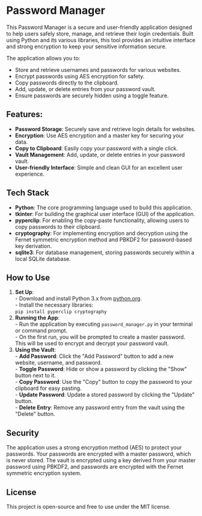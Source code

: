<h1>Password Manager</h1>

<p>This Password Manager is a secure and user-friendly application designed to help users safely store, manage, and retrieve their login credentials. Built using Python and its various libraries, this tool provides an intuitive interface and strong encryption to keep your sensitive information secure.</p>

<p>The application allows you to:</p>
<ul>
    <li>Store and retrieve usernames and passwords for various websites.</li>
    <li>Encrypt passwords using AES encryption for safety.</li>
    <li>Copy passwords directly to the clipboard.</li>
    <li>Add, update, or delete entries from your password vault.</li>
    <li>Ensure passwords are securely hidden using a toggle feature.</li>
</ul>

<h2>Features:</h2>
<ul>
    <li><strong>Password Storage</strong>: Securely save and retrieve login details for websites.</li>
    <li><strong>Encryption</strong>: Use AES encryption and a master key for securing your data.</li>
    <li><strong>Copy to Clipboard</strong>: Easily copy your password with a single click.</li>
    <li><strong>Vault Management</strong>: Add, update, or delete entries in your password vault.</li>
    <li><strong>User-friendly Interface</strong>: Simple and clean GUI for an excellent user experience.</li>
</ul>

<h2>Tech Stack</h2>
<ul>
    <li><strong>Python</strong>: The core programming language used to build this application.</li>
    <li><strong>tkinter</strong>: For building the graphical user interface (GUI) of the application.</li>
    <li><strong>pyperclip</strong>: For enabling the copy-paste functionality, allowing users to copy passwords to their clipboard.</li>
    <li><strong>cryptography</strong>: For implementing encryption and decryption using the Fernet symmetric encryption method and PBKDF2 for password-based key derivation.</li>
    <li><strong>sqlite3</strong>: For database management, storing passwords securely within a local SQLite database.</li>
</ul>

<h2>How to Use</h2>
<ol>
    <li><strong>Set Up</strong>:<br>
        - Download and install Python 3.x from <a href="https://www.python.org/">python.org</a>.<br>
        - Install the necessary libraries:<br>
        <code>pip install pyperclip cryptography</code>
    </li>
    <li><strong>Running the App</strong>:<br>
        - Run the application by executing <code>password_manager.py</code> in your terminal or command prompt.<br>
        - On the first run, you will be prompted to create a master password. This will be used to encrypt and decrypt your password vault.
    </li>
    <li><strong>Using the Vault</strong>:<br>
        - <strong>Add Password</strong>: Click the "Add Password" button to add a new website, username, and password.<br>
        - <strong>Toggle Password</strong>: Hide or show a password by clicking the "Show" button next to it.<br>
        - <strong>Copy Password</strong>: Use the "Copy" button to copy the password to your clipboard for easy pasting.<br>
        - <strong>Update Password</strong>: Update a stored password by clicking the "Update" button.<br>
        - <strong>Delete Entry</strong>: Remove any password entry from the vault using the "Delete" button.
    </li>
</ol>

<h2>Security</h2>
<p>The application uses a strong encryption method (AES) to protect your passwords. Your passwords are encrypted with a master password, which is never stored. The vault is encrypted using a key derived from your master password using PBKDF2, and passwords are encrypted with the Fernet symmetric encryption system.</p>

<h2>License</h2>
<p>This project is open-source and free to use under the MIT license.</p>

